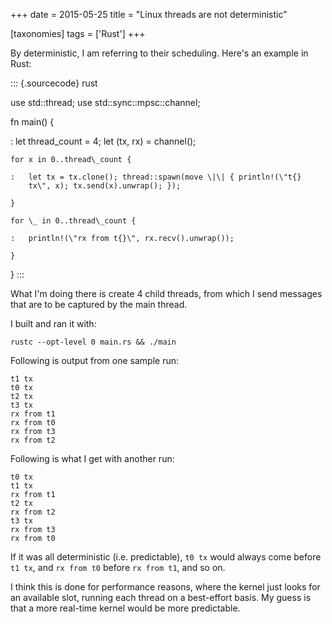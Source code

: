 +++
date = 2015-05-25
title = "Linux threads are not deterministic"

[taxonomies]
tags = ['Rust']
+++

By deterministic, I am referring to their scheduling. Here\'s an example
in Rust:

::: {.sourcecode}
rust

use std::thread; use std::sync::mpsc::channel;

fn main() {

:   let thread\_count = 4; let (tx, rx) = channel();

    for x in 0..thread\_count {

    :   let tx = tx.clone(); thread::spawn(move \|\| { println!(\"t{}
        tx\", x); tx.send(x).unwrap(); });

    }

    for \_ in 0..thread\_count {

    :   println!(\"rx from t{}\", rx.recv().unwrap());

    }

}
:::

What I\'m doing there is create 4 child threads, from which I send
messages that are to be captured by the main thread.

I built and ran it with:

    rustc --opt-level 0 main.rs && ./main

Following is output from one sample run:

    t1 tx
    t0 tx
    t2 tx
    t3 tx
    rx from t1
    rx from t0
    rx from t3
    rx from t2

Following is what I get with another run:

    t0 tx
    t1 tx
    rx from t1
    t2 tx
    rx from t2
    t3 tx
    rx from t3
    rx from t0

If it was all deterministic (i.e. predictable), `t0 tx` would always
come before `t1 tx`, and `rx from t0` before `rx from t1`, and so on.

I think this is done for performance reasons, where the kernel just
looks for an available slot, running each thread on a best-effort basis.
My guess is that a more real-time kernel would be more predictable.
